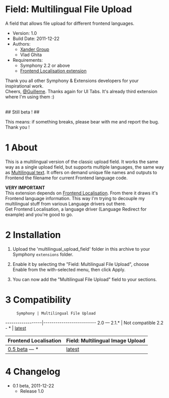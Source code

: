 Field: Multilingual File Upload
==============

A field that allows file upload for different frontend languages.

* Version: 1.0
* Build Date: 2011-12-22
* Authors:
	- [Xander Group](http://www.xandergroup.ro)
	- Vlad Ghita
* Requirements:
	- Symphony 2.2 or above
	- [Frontend Localisation extension](https://github.com/vlad-ghita/frontend_localisation)

Thank you all other Symphony & Extensions developers for your inspirational work.<br />
Cheers, [@Guilleme](https://github.com/6ui11em). Thanks again for UI Tabs. It's already third extension where I'm using them :)

<br />
## Still beta ! ##

This means: if something breaks, please bear with me and report the bug. Thank you !

# 1 About #

This is a multilingual version of the classic upload field. It works the same way as a single upload field, but supports multiple languages, the same way as [Multilingual text](https://github.com/6ui11em/multilingual_field). It offers on demand unique file names and outputs to Frontend the filename for current Frontend language code.

**VERY IMPORTANT**<br />
This extension depends on [Frontend Localisation](https://github.com/vlad-ghita/frontend_localisation). From there it draws it's Frontend language information. This way I'm trying to decouple my multilingual stuff from various Language drivers out there.<br />
Get Frontend Localisation, a language driver (Language Redirect for example) and you're good to go.




# 2 Installation #

1. Upload the 'multilingual_upload_field' folder in this archive to your Symphony `extensions` folder.

2. Enable it by selecting the "Field: Multilingual File Upload", choose Enable from the with-selected menu, then click Apply.

3. You can now add the "Multilingual File Upload" field to your sections.




# 3 Compatibility #

         Symphony | Multilingual File Upload
------------------|--------------------------
      2.0 — 2.1.* | Not compatible
      2.2 - *     | [latest](https://github.com/vlad-ghita/multilingual_upload_field)

Frontend Localisation | Field: Multilingual Image Upload
----------------------|----------------
    [0.5 beta](https://github.com/vlad-ghita/frontend_localisation) — *     | [latest](https://github.com/vlad-ghita/multilingual_image_upload)



# 4 Changelog #

* 0.1 beta, 2011-12-22
	* Release 1.0
